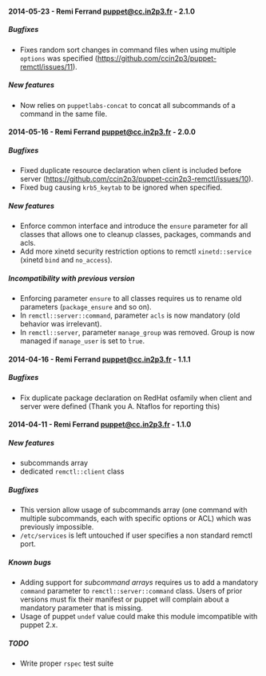 #### 2014-05-23 - Remi Ferrand <puppet@cc.in2p3.fr> - 2.1.0
##### Bugfixes
* Fixes random sort changes in command files when using multiple `options` was specified (https://github.com/ccin2p3/puppet-remctl/issues/11).

##### New features
* Now relies on `puppetlabs-concat` to concat all subcommands of a command in the same file.

#### 2014-05-16 - Remi Ferrand <puppet@cc.in2p3.fr> - 2.0.0
##### Bugfixes
* Fixed duplicate resource declaration when client is included before server 
(https://github.com/ccin2p3/puppet-ccin2p3-remctl/issues/10).
* Fixed bug causing `krb5_keytab` to be ignored when specified.

##### New features
* Enforce common interface and introduce the `ensure` parameter for all classes that allows one to cleanup
classes, packages, commands and acls.
* Add more xinetd security restriction options to remctl `xinetd::service` (xinetd `bind` and `no_access`).

##### Incompatibility with previous version
 * Enforcing parameter `ensure` to all classes requires us to rename old parameters (`package_ensure` and so on).
 * In `remctl::server::command`, parameter `acls` is now mandatory (old behavior was irrelevant).
 * In `remctl::server`, parameter `manage_group` was removed. Group is now managed if `manage_user` is
set to ̀`true`.

#### 2014-04-16 - Remi Ferrand <puppet@cc.in2p3.fr> - 1.1.1
##### Bugfixes
* Fix duplicate package declaration on RedHat osfamily when client and server were
defined (Thank you A. Ntaflos for reporting this)

#### 2014-04-11 - Remi Ferrand <puppet@cc.in2p3.fr> - 1.1.0
##### New features
* subcommands array
* dedicated `remctl::client` class

##### Bugfixes
* This version allow usage of subcommands array (one command with multiple subcommands,
  each with specific options or ACL) which was previously impossible.
* `/etc/services` is left untouched if user specifies a non standard remctl port.

##### Known bugs
* Adding support for *subcommand arrays* requires us to add a mandatory `command`
parameter to `remctl::server::command` class. Users of prior versions must fix their manifest
or puppet will complain about a mandatory parameter that is missing.
* Usage of puppet `undef` value could make this module imcompatible with puppet 2.x.

##### TODO
* Write proper `rspec` test suite
